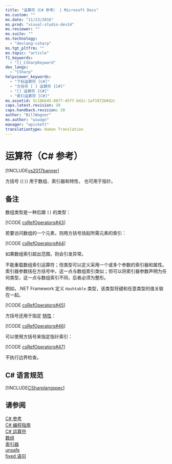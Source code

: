 ```yaml
---
title: "运算符（C# 参考） | Microsoft Docs"
ms.custom: ""
ms.date: "11/23/2016"
ms.prod: "visual-studio-dev14"
ms.reviewer: ""
ms.suite: ""
ms.technology: 
  - "devlang-csharp"
ms.tgt_pltfrm: ""
ms.topic: "article"
f1_keywords: 
  - "[]_CSharpKeyword"
dev_langs: 
  - "CSharp"
helpviewer_keywords: 
  - "下标运算符 [C#]"
  - "方括号 [ ] 运算符 [C#]"
  - "[] 运算符 [C#]"
  - "索引运算符 [C#]"
ms.assetid: 5c16bb45-88f7-45ff-b42c-1af1972b042c
caps.latest.revision: 20
caps.handback.revision: 20
author: "BillWagner"
ms.author: "wiwagn"
manager: "wpickett"
translationtype: Human Translation
---
```

# 运算符（C# 参考）
[!INCLUDE[vs2017banner](../../../csharp/includes/vs2017banner.md)]

方括号 \(`[]`\) 用于数组、索引器和特性，  也可用于指针。  
  
## 备注  
 数组类型是一种后跟 `[]` 的类型：  
  
 [!CODE [csRefOperators#43](../CodeSnippet/VS_Snippets_VBCSharp/csrefOperators#43)]  
  
 若要访问数组的一个元素，则用方括号括起所需元素的索引：  
  
 [!CODE [csRefOperators#44](../CodeSnippet/VS_Snippets_VBCSharp/csrefOperators#44)]  
  
 如果数组索引超出范围，则会引发异常。  
  
 不能重载数组索引运算符；但类型可以定义采用一个或多个参数的索引器和属性。  索引器参数括在方括号中，这一点与数组索引类似；但可以将索引器参数声明为任何类型，这一点与数组索引不同，后者必须为整形。  
  
 例如，.NET Framework 定义 `Hashtable` 类型，该类型将键和任意类型的值关联在一起。  
  
 [!CODE [csRefOperators#45](../CodeSnippet/VS_Snippets_VBCSharp/csrefOperators#45)]  
  
 方括号还用于指定 [特性](../Topic/Attributes%20\(C%23%20and%20Visual%20Basic\).md)：  
  
 [!CODE [csRefOperators#46](../CodeSnippet/VS_Snippets_VBCSharp/csrefOperators#46)]  
  
 可以使用方括号来指定指针索引：  
  
 [!CODE [csRefOperators#47](../CodeSnippet/VS_Snippets_VBCSharp/csrefOperators#47)]  
  
 不执行边界检查。  
  
## C\# 语言规范  
 [!INCLUDE[CSharplangspec](../../../csharp/language-reference/keywords/includes/csharplangspec_md.md)]  
  
## 请参阅  
 [C\# 参考](../../../csharp/language-reference/index.md)   
 [C\# 编程指南](../../../csharp/programming-guide/index.md)   
 [C\# 运算符](../../../csharp/language-reference/operators/index.md)   
 [数组](../../../csharp/programming-guide/arrays/index.md)   
 [索引器](../../../csharp/programming-guide/indexers/index.md)   
 [unsafe](../../../csharp/language-reference/keywords/unsafe.md)   
 [fixed 语句](../../../csharp/language-reference/keywords/fixed-statement.md)